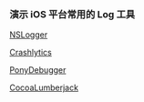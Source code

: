 ### 演示 iOS 平台常用的 Log 工具

[NSLogger](https://github.com/fpillet/NSLogger)

[Crashlytics](https://try.crashlytics.com/)

[PonyDebugger](https://github.com/square/PonyDebugger)

[CocoaLumberjack](https://github.com/CocoaLumberjack/CocoaLumberjack)
